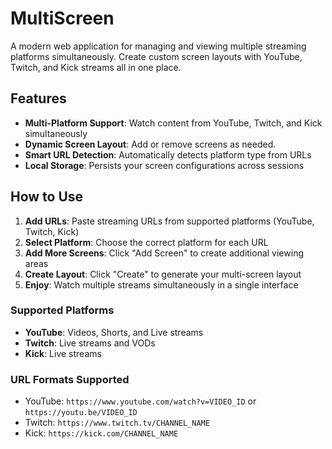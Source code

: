 # MultiScreen

A modern web application for managing and viewing multiple streaming platforms simultaneously. Create custom screen layouts with YouTube, Twitch, and Kick streams all in one place.

## Features

- **Multi-Platform Support**: Watch content from YouTube, Twitch, and Kick simultaneously
- **Dynamic Screen Layout**: Add or remove screens as needed.
- **Smart URL Detection**: Automatically detects platform type from URLs
- **Local Storage**: Persists your screen configurations across sessions

## How to Use

1. **Add URLs**: Paste streaming URLs from supported platforms (YouTube, Twitch, Kick)
2. **Select Platform**: Choose the correct platform for each URL
3. **Add More Screens**: Click "Add Screen" to create additional viewing areas
4. **Create Layout**: Click "Create" to generate your multi-screen layout
5. **Enjoy**: Watch multiple streams simultaneously in a single interface

### Supported Platforms

- **YouTube**: Videos, Shorts, and Live streams
- **Twitch**: Live streams and VODs
- **Kick**: Live streams

### URL Formats Supported

- YouTube: `https://www.youtube.com/watch?v=VIDEO_ID` or `https://youtu.be/VIDEO_ID`
- Twitch: `https://www.twitch.tv/CHANNEL_NAME`
- Kick: `https://kick.com/CHANNEL_NAME`
